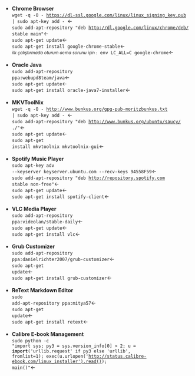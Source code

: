 * **Chrome Browser**
<br><code>wget -q -O - https://dl-ssl.google.com/linux/linux_signing_key.pub | sudo apt-key add - </code>&larr;
<br><code>sudo add-apt-repository "deb http://dl.google.com/linux/chrome/deb/ stable main"</code>&larr;
<br><code>sudo apt-get update</code>&larr;
<br><code>sudo apt-get install google-chrome-stable</code>&larr;
<br><small>*ilk çalıştırmada oturum acma sorunu için :*</small>&nbsp; <code>env LC_ALL=C google-chrome</code>&larr;
<br><br>
* **Oracle Java**
<br><code>sudo add-apt-repository ppa:webupd8team/java</code>&larr;
<br><code>sudo apt-get update</code>&larr;
<br><code>sudo apt-get install oracle-java7-installer</code>&larr;
<br><br>
* **MKVToolNix**
<br><code>wget -q -O - http://www.bunkus.org/gpg-pub-moritzbunkus.txt | sudo apt-key add - </code>&larr;
<br><code>sudo add-apt-repository "deb http://www.bunkus.org/ubuntu/saucy/ ./"</code>&larr;
<br><code>sudo apt-get update</code>&larr;
<br><code>sudo apt-get install mkvtoolnix mkvtoolnix-gui</code>&larr;
<br><br>
* **Spotify Music Player**
<br><code>sudo apt-key adv --keyserver keyserver.ubuntu.com --recv-keys 94558F59</code>&larr;
<br><code>sudo add-apt-repository "deb http://repository.spotify.com stable non-free"</code>&larr;
<br><code>sudo apt-get update</code>&larr;
<br><code>sudo apt-get install spotify-client</code>&larr;
<br><br>
* **VLC Media Player**
<br><code>sudo add-apt-repository ppa:videolan/stable-daily</code>&larr;
<br><code>sudo apt-get update</code>&larr;
<br><code>sudo apt-get install vlc</code>&larr;
<br><br>
* **Grub Customizer**
<br><code>sudo add-apt-repository ppa:danielrichter2007/grub-customizer</code>&larr;
<br><code>sudo apt-get update</code>&larr;
<br><code>sudo apt-get install grub-customizer</code>&larr;
<br><br>
* **ReText Markdown Editor**
<br><code>sudo add-apt-repository ppa:mitya57</code>&larr;
<br><code>sudo apt-get update</code>&larr;
<br><code>sudo apt-get install retext</code>&larr;
<br><br>
* **Calibre E-book Management**
<br><code>sudo python -c "import sys; py3 = sys.version_info[0] > 2; u = __import__('urllib.request' if py3 else 'urllib', fromlist=1); exec(u.urlopen('http://status.calibre-ebook.com/linux_installer').read()); main()"</code>&larr;